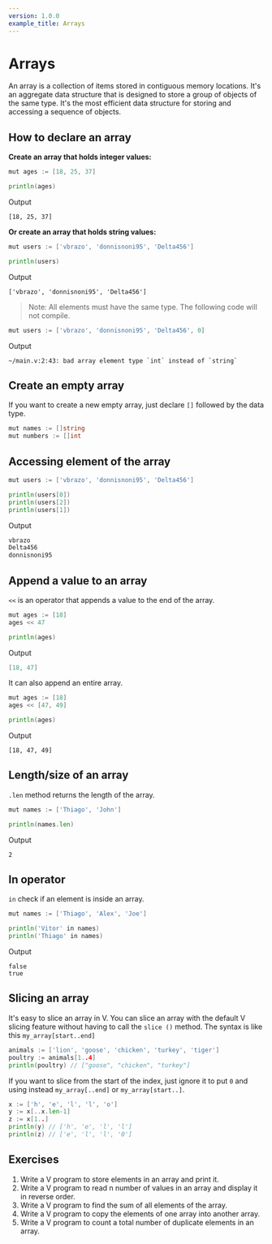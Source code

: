 ```yaml
---
version: 1.0.0
example_title: Arrays
---
```


# Arrays

An array is a collection of items stored in contiguous memory locations. It's an aggregate data structure that is designed to store a group of objects of the same type. It's the most efficient data structure for storing and accessing a sequence of objects.

## How to declare an array

**Create an array that holds integer values:**

```go
mut ages := [18, 25, 37]

println(ages)
```

Output

```console
[18, 25, 37]
```

**Or create an array that holds string values:**

```go
mut users := ['vbrazo', 'donnisnoni95', 'Delta456']

println(users)
```

Output

```
['vbrazo', 'donnisnoni95', 'Delta456']
```

> Note: All elements must have the same type. The following code will not compile.

```go
mut users := ['vbrazo', 'donnisnoni95', 'Delta456', 0]
```

Output

```
~/main.v:2:43: bad array element type `int` instead of `string`
```

## Create an empty array

If you want to create a new empty array, just declare `[]` followed by the data type.

```go
mut names := []string
mut numbers := []int
```

## Accessing element of the array

```go
mut users := ['vbrazo', 'donnisnoni95', 'Delta456']

println(users[0])
println(users[2])
println(users[1])
```

Output

```go
vbrazo
Delta456
donnisnoni95
```

## Append a value to an array

`<<` is an operator that appends a value to the end of the array.

```go
mut ages := [18]
ages << 47

println(ages)
```

Output

```go
[18, 47]
```

It can also append an entire array.

```go
mut ages := [18]
ages << [47, 49]

println(ages)
```

Output

```
[18, 47, 49]
```

## Length/size of an array

`.len` method returns the length of the array.

```go
mut names := ['Thiago', 'John']

println(names.len)
```

Output

```
2
```

## In operator

`in` check if an element is inside an array.

```go
mut names := ['Thiago', 'Alex', 'Joe']

println('Vitor' in names)
println('Thiago' in names)
```

Output

```
false
true
```

## Slicing an array

It's easy to slice an array in V. You can slice an array with the default
V slicing feature without having to call the `slice ()` method.
The syntax is like this `my_array[start..end]`

```go
animals := ['lion', 'goose', 'chicken', 'turkey', 'tiger']
poultry := animals[1..4]
println(poultry) // ["goose", "chicken", "turkey"]
```

If you want to slice from the start of the index, just ignore it to put `0` and using  instead `my_array[..end]` or `my_array[start..]`.

```go
x := ['h', 'e', 'l', 'l', 'o']
y := x[..x.len-1]
z := x[1..]
println(y) // ['h', 'e', 'l', 'l']
println(z) // ['e', 'l', 'l', '0']
```

## Exercises

1. Write a V program to store elements in an array and print it.
2. Write a V program to read n number of values in an array and display it in reverse order.
3. Write a V program to find the sum of all elements of the array.
4. Write a V program to copy the elements of one array into another array.
5. Write a V program to count a total number of duplicate elements in an array.
